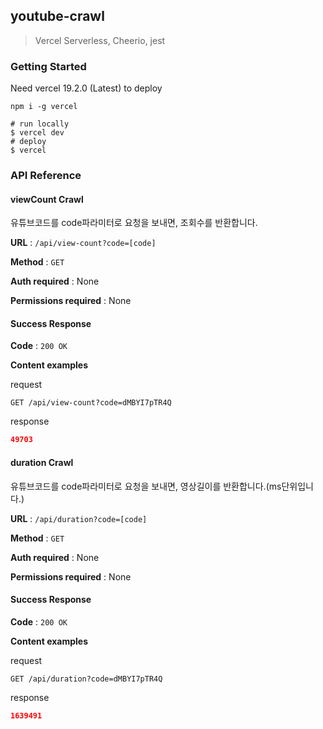 ## youtube-crawl

> Vercel Serverless, Cheerio, jest

### Getting Started

Need vercel 19.2.0 (Latest) to deploy

```
npm i -g vercel
```

```shell script
# run locally
$ vercel dev
# deploy
$ vercel
```

### API Reference

#### viewCount Crawl

유튜브코드를 code파라미터로 요청을 보내면, 조회수를 반환합니다.

**URL** : `/api/view-count?code=[code]`

**Method** : `GET`

**Auth required** : None

**Permissions required** : None

#### Success Response

**Code** : `200 OK`

**Content examples**

request

```http
GET /api/view-count?code=dMBYI7pTR4Q
```

response

```json
49703
```

#### duration Crawl

유튜브코드를 code파라미터로 요청을 보내면, 영상길이를 반환합니다.(ms단위입니다.)

**URL** : `/api/duration?code=[code]`

**Method** : `GET`

**Auth required** : None

**Permissions required** : None

#### Success Response

**Code** : `200 OK`

**Content examples**

request

```http
GET /api/duration?code=dMBYI7pTR4Q
```

response

```json
1639491
```
